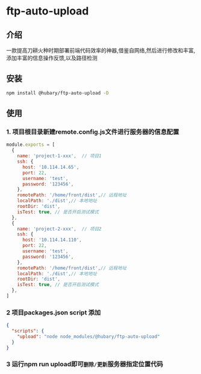 # ftp-auto-upload

## 介绍

一款提高刀耕火种时期部署前端代码效率的神器,借鉴自网络,然后进行修改和丰富,添加丰富的信息操作反馈,以及路径检测

## 安装

```bash
npm install @hubary/ftp-auto-upload -D
```

## 使用

### 1. 项目根目录新建remote.config.js文件进行服务器的信息配置
  
```javascript
module.exports = [
  {
    name: 'project-1-xxx',  // 项目1
    ssh: {
      host: '10.114.14.65',
      port: 22,
      username: 'test',
      password: '123456',
    },
    romotePath: '/home/front/dist',// 远程地址
    localPath: './dist',// 本地地址
    rootDir: 'dist',
    isTest: true, // 是否开启测试模式
  },
  {
    name: 'project-2-xxx',  // 项目2
    ssh: {
      host: '10.114.14.110',
      port: 22,
      username: 'test',
      password: '123456',
    },
    romotePath: '/home/front/dist',// 远程地址
    localPath: './dist',// 本地地址
    rootDir: 'dist',
    isTest: true, // 是否开启测试模式
  },
]

````

### 2 项目packages.json  script 添加

```json
{
  "scripts": {
    "upload": "node node_modules/@hubary/ftp-auto-upload"
  }
}
```

### 3 运行npm run upload即可`删除/更新`服务器指定位置代码

